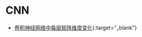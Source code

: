 CNN
==

- [卷积神经网络中每层矩阵维度变化](https://blog.csdn.net/yuyushikuan/article/details/78553636){:target="_blank"}